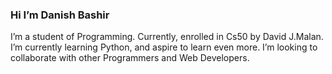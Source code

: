 <h3> Hi I’m Danish Bashir </h3>
I’m a student of Programming. Currently, enrolled in Cs50 by David J.Malan. I’m currently learning Python, and aspire to learn even more. I’m looking to collaborate with other Programmers and Web Developers.

<!---
DanishBashir-003/DanishBashir-003 is a ✨ special ✨ repository because its `README.md` (this file) appears on your GitHub profile.
You can click the Preview link to take a look at your changes.
--->
